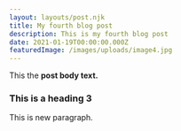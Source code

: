 ```yaml
---
layout: layouts/post.njk
title: My fourth blog post
description: This is my fourth blog post
date: 2021-01-19T00:00:00.000Z
featuredImage: /images/uploads/image4.jpg
---
```

This the **post body text.**

### **This is a heading 3**

This is new paragraph.